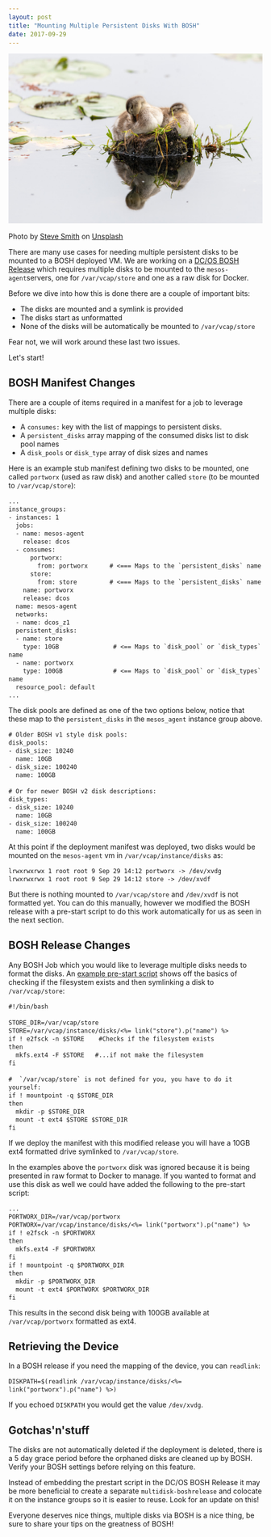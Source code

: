 ```yaml
---
layout: post
title: "Mounting Multiple Persistent Disks With BOSH"
date: 2017-09-29
---
```


![map](https://raw.githubusercontent.com/cweibel/ghost_blog_pics/master/steve-smith-_IovdZSUQBg-unsplash.jpg)



Photo by [Steve Smith](https://unsplash.com/@varrak?utm_source=unsplash&utm_medium=referral&utm_content=creditCopyText) on [Unsplash](https://unsplash.com/s/photos/uri?utm_source=unsplash&utm_medium=referral&utm_content=creditCopyText)


There are many use cases for needing multiple persistent disks to be mounted to a BOSH deployed VM. We are working on a [DC/OS BOSH Release](https://github.com/cloudfoundry-community/dcos-boshrelease) which requires multiple disks to be mounted to the `mesos-agent`servers, one for `/var/vcap/store` and one as a raw disk for Docker.

Before we dive into how this is done there are a couple of important bits:

 - The disks are mounted and a symlink is provided
 - The disks start as unformatted
 - None of the disks will be automatically be mounted to `/var/vcap/store`

Fear not, we will work around these last two issues.

Let's start!

## BOSH Manifest Changes

There are a couple of items required in a manifest for a job to leverage multiple disks:

 - A `consumes:` key with the list of mappings to persistent disks.
 - A `persistent_disks` array mapping of the consumed disks list to disk pool names
 - A `disk_pools` or `disk_type` array of disk sizes and names

Here is an example stub manifest defining two disks to be mounted, one called `portworx` (used as raw disk) and another called `store` (to be mounted to `/var/vcap/store`):

```
...
instance_groups:
- instances: 1
  jobs:
  - name: mesos-agent
    release: dcos
  - consumes:
      portworx:
        from: portworx      # <=== Maps to the `persistent_disks` name
      store:
        from: store         # <=== Maps to the `persistent_disks` name
    name: portworx
    release: dcos
  name: mesos-agent
  networks:
  - name: dcos_z1
  persistent_disks:
  - name: store
    type: 10GB               # <== Maps to `disk_pool` or `disk_types` name
  - name: portworx
    type: 100GB              # <== Maps to `disk_pool` or `disk_types` name
  resource_pool: default
...
```

The disk pools are defined as one of the two options below, notice that these map to the `persistent_disks` in the `mesos_agent` instance group above.

```
# Older BOSH v1 style disk pools:
disk_pools:
- disk_size: 10240
  name: 10GB
- disk_size: 100240
  name: 100GB

# Or for newer BOSH v2 disk descriptions:
disk_types:
- disk_size: 10240
  name: 10GB
- disk_size: 100240
  name: 100GB
```

At this point if the deployment manifest was deployed, two disks would be mounted on the `mesos-agent` vm in `/var/vcap/instance/disks` as:

```
lrwxrwxrwx 1 root root 9 Sep 29 14:12 portworx -> /dev/xvdg
lrwxrwxrwx 1 root root 9 Sep 29 14:12 store -> /dev/xvdf
```

But there is nothing mounted to `/var/vcap/store` and `/dev/xvdf` is not formatted yet. You can do this manually, however we modified the BOSH release with a pre-start script to do this work automatically for us as seen in the next section.

## BOSH Release Changes

Any BOSH Job which you would like to leverage multiple disks needs to format the disks. An [example pre-start script](https://github.com/cloudfoundry-community/dcos-boshrelease/blob/master/jobs/portworx/templates/bin/pre-start.erb) shows off the basics of checking if the filesystem exists and then symlinking a disk to `/var/vcap/store`:

```
#!/bin/bash
 
STORE_DIR=/var/vcap/store
STORE=/var/vcap/instance/disks/<%= link("store").p("name") %> 
if ! e2fsck -n $STORE    #Checks if the filesystem exists
then
  mkfs.ext4 -F $STORE   #...if not make the filesystem
fi

#  `/var/vcap/store` is not defined for you, you have to do it yourself:
if ! mountpoint -q $STORE_DIR  
then
  mkdir -p $STORE_DIR
  mount -t ext4 $STORE $STORE_DIR
fi
```

If we deploy the manifest with this modified release you will have a 10GB ext4 formatted drive symlinked to `/var/vcap/store`.

In the examples above the `portworx` disk was ignored because it is being presented in raw format to Docker to manage. If you wanted to format and use this disk as well we could have added the following to the pre-start script:

```
...
PORTWORX_DIR=/var/vcap/portworx
PORTWORX=/var/vcap/instance/disks/<%= link("portworx").p("name") %> 
if ! e2fsck -n $PORTWORX
then
  mkfs.ext4 -F $PORTWORX
fi
if ! mountpoint -q $PORTWORX_DIR  
then
  mkdir -p $PORTWORX_DIR
  mount -t ext4 $PORTWORX $PORTWORX_DIR
fi
```

This results in the second disk being with 100GB available at `/var/vcap/portworx` formatted as ext4.

## Retrieving the Device

In a BOSH release if you need the mapping of the device, you can `readlink`:

```
DISKPATH=$(readlink /var/vcap/instance/disks/<%= link("portworx").p("name") %>)
```

If you echoed `DISKPATH` you would get the value `/dev/xvdg`.

## Gotchas'n'stuff

The disks are not automatically deleted if the deployment is deleted, there is a 5 day grace period before the orphaned disks are cleaned up by BOSH. Verify your BOSH settings before relying on this feature.

Instead of embedding the prestart script in the DC/OS BOSH Release it may be more beneficial to create a separate `multidisk-boshrelease` and colocate it on the instance groups so it is easier to reuse. Look for an update on this!

Everyone deserves nice things, multiple disks via BOSH is a nice thing, be sure to share your tips on the greatness of BOSH!